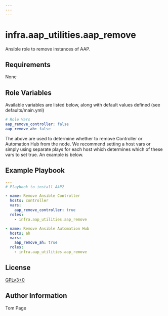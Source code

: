 ```yaml
---
---
---
```


# infra.aap_utilities.aap_remove

Ansible role to remove instances of AAP.

## Requirements

None

## Role Variables

Available variables are listed below, along with default values defined (see defaults/main.yml)

```yaml
# Role Vars
aap_remove_controller: false
aap_remove_ah: false
```

The above are used to determine whether to remove Controller or Automation Hub from the node.
We recommend setting a host vars or simply using separate plays for each host which determines which of these vars to set true.
An example is below.

## Example Playbook

```yaml
---
# Playbook to install AAP2

- name: Remove Ansible Controller
  hosts: controller
  vars:
    aap_remove_controller: true
  roles:
    - infra.aap_utilities.aap_remove

- name: Remove Ansible Automation Hub
  hosts: ah
  vars:
    aap_remove_ah: true
  roles:
    - infra.aap_utilities.aap_remove
```

## License

[GPLv3+0](https://github.com/redhat-cop/aap_utilities#licensing)

## Author Information

Tom Page
